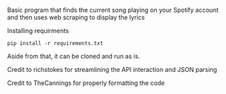 Basic program that finds the current song playing on your Spotify account and then uses web scraping to display the lyrics

Installing requirments
```
pip install -r requirements.txt
```

 Aside from that, it can be cloned and run as is. 
 
Credit to richstokes for streamlining the API interaction and JSON parsing

Credit to TheCannings for properly formatting the code
